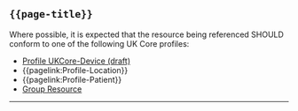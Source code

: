 ## <code>{{page-title}}</code>

Where possible, it is expected that the resource being referenced SHOULD conform to one of the following UK Core profiles:
- [Profile UKCore-Device (draft)](https://simplifier.net/guide/UKCoreImplementationGuideAssetsinDevelopment/Home/ProfilesandExtensions/UKCore-Device)
- {{pagelink:Profile-Location}}
- {{pagelink:Profile-Patient}}
- [Group Resource](https://www.hl7.org/fhir/r4/group.html)

---
